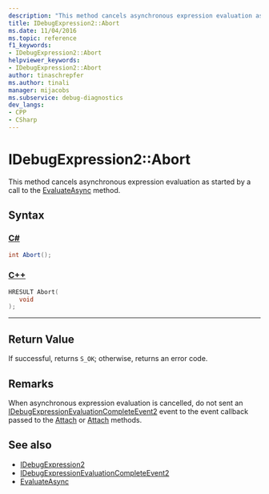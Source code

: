 ```yaml
---
description: "This method cancels asynchronous expression evaluation as started by a call to the EvaluateAsync) method."
title: IDebugExpression2::Abort
ms.date: 11/04/2016
ms.topic: reference
f1_keywords:
- IDebugExpression2::Abort
helpviewer_keywords:
- IDebugExpression2::Abort
author: tinaschrepfer
ms.author: tinali
manager: mijacobs
ms.subservice: debug-diagnostics
dev_langs:
- CPP
- CSharp
---
```

# IDebugExpression2::Abort

This method cancels asynchronous expression evaluation as started by a call to the [EvaluateAsync](../../../extensibility/debugger/reference/idebugexpression2-evaluateasync.md) method.

## Syntax

### [C#](#tab/csharp)
```csharp
int Abort();
```
### [C++](#tab/cpp)
```cpp
HRESULT Abort(
   void
);
```
---

## Return Value
 If successful, returns `S_OK`; otherwise, returns an error code.

## Remarks
 When asynchronous expression evaluation is cancelled, do not sent an [IDebugExpressionEvaluationCompleteEvent2](../../../extensibility/debugger/reference/idebugexpressionevaluationcompleteevent2.md) event to the event callback passed to the [Attach](../../../extensibility/debugger/reference/idebugprogram2-attach.md) or [Attach](../../../extensibility/debugger/reference/idebugengine2-attach.md) methods.

## See also
- [IDebugExpression2](../../../extensibility/debugger/reference/idebugexpression2.md)
- [IDebugExpressionEvaluationCompleteEvent2](../../../extensibility/debugger/reference/idebugexpressionevaluationcompleteevent2.md)
- [EvaluateAsync](../../../extensibility/debugger/reference/idebugexpression2-evaluateasync.md)
